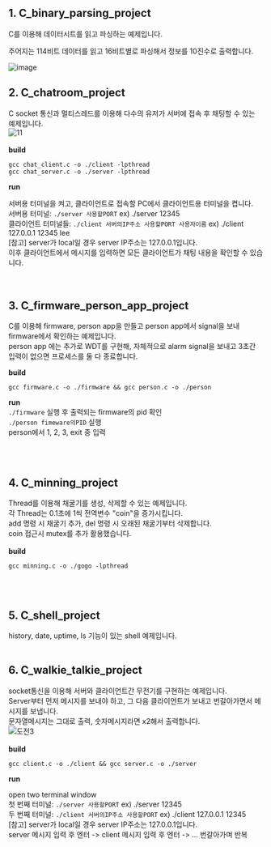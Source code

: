 


## 1. C_binary_parsing_project
C를 이용해 데이터시트를 읽고 파싱하는 예제입니다. 

주어지는 114비트 데이터를 읽고 16비트별로 파싱해서 정보를 10진수로 출력합니다. 

![image](https://github.com/woodong11/C_parsing_project/assets/91379630/fa0622e8-bdb9-473e-82d8-3a1cbf589c64)

## 2. C_chatroom_project
C socket 통신과 멀티스레드를 이용해 다수의 유저가 서버에 접속 후 채팅할 수 있는 예제입니다. <br>
![11](https://github.com/woodong11/C_mini_project_bundle/assets/91379630/cc7c2223-16d1-47d0-96bf-50ab63d9e560)
<br><br>
<b>build </b>
```
gcc chat_client.c -o ./client -lpthread
gcc chat_server.c -o ./server -lpthread
```
<b>run</b><br>

서버용 터미널을 켜고, 클라이언트로 접속할 PC에서 클라이언트용 터미널을 켭니다. <br>
서버용 터미널:  `./server 사용할PORT` ex) ./server 12345 <br>
클라이언트 터미널들:  `./client 서버의IP주소 사용할PORT 사용자이름` ex) ./client 127.0.0.1  12345 lee<br>
[참고] server가 local일 경우 server IP주소는 127.0.0.1입니다. <br>
이후 클라이언트에서 메시지를 입력하면 모든 클라이언트가 채팅 내용을 확인할 수 있습니다. <br>
<br><br>

## 3. C_firmware_person_app_project
C를 이용해 firmware, person app을 만들고 person app에서 signal을 보내 firmware에서 확인하는 예제입니다. <br>
person app 에는 추가로 WDT를 구현해, 자체적으로 alarm signal을 보내고 3초간 입력이 없으면 프로세스를 둘 다 종료합니다. 

<b>build </b>
```
gcc firmware.c -o ./firmware && gcc person.c -o ./person
```
<b>run</b><br>
`./firmware` 실행 후 출력되는 firmware의 pid 확인 <br>
`./person fimeware의PID` 실행 <br>
person에서 1, 2, 3, exit 중 입력 <br>

<br><br>

## 4. C_minning_project
Thread를 이용해 채굴기를 생성, 삭제할 수 있는 예제입니다. <br>
각 Thread는 0.1초에 1씩 전역변수 "coin"을 증가시킵니다. <br>
add 명령 시 채굴기 추가, del 명령 시 오래된 채굴기부터 삭제합니다. <br>
coin 접근시 mutex를 추가 활용했습니다.
<br><br>
<b>build</b>
```
gcc minning.c -o ./gogo -lpthread
```
<br><br>

## 5. C_shell_project
history, date, uptime, ls 기능이 있는 shell 예제입니다. 
<br><br>

## 6. C_walkie_talkie_project
socket통신을 이용해 서버와 클라이언트간 무전기를 구현하는 예제입니다. <br>
Server부터 먼저 메시지를 보내야 하고, 그 다음 클라이언트가 보내고 번갈아가면서 메시지를 보냅니다. <br>
문자열메시지는 그대로 출력, 숫자메시지라면 x2해서 출력합니다. <br>
![도전3](https://github.com/woodong11/C_mini_project_bundle/assets/91379630/949f1bed-1d9d-4c65-a179-892b30ec5486)
<br><br>
<b>build </b>
```
gcc client.c -o ./client && gcc server.c -o ./server
```
<b>run</b><br>

open two terminal window <br>
첫 번째 터미널:  `./server 사용할PORT` ex) ./server 12345 <br>
두 번째 터미널:  `./client 서버의IP주소 사용할PORT` ex) ./client 127.0.0.1  12345 <br>
[참고] server가 local일 경우 server IP주소는 127.0.0.1입니다. <br>
server 메시지 입력 후 엔터 -> client 메시지 입력 후 엔터 -> ... 번갈아가며 반복 <br>

<br><br>







